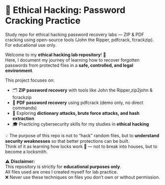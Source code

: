 # 🔐 Ethical Hacking: Password Cracking Practice 
Study repo for ethical hacking password recovery labs — ZIP &amp; PDF cracking using open-source tools (John the Ripper, pdfcrack, fcrackzip). For educational use only.
 

Welcome to my **ethical hacking lab repository**! 🚀  
Here, I document my journey of learning how to recover forgotten passwords from protected files in a **safe, controlled, and legal environment**.  

This project focuses on:  
- 🗂️ **ZIP password recovery** with tools like John the Ripper,zip2john & fcrackzip  
- 📑 **PDF password recovery** using pdfcrack (demo only, no direct commands)  
- 🧠 Exploring **dictionary attacks, brute force attacks, and hash extraction**  
- 🎓 Practicing cybersecurity skills for my studies in **ethical hacking**  

💡 The purpose of this repo is not to “hack” random files, but to **understand security weaknesses** so that better protections can be built.  
Think of it as learning how locks work 🔑 — not to break into houses, but to become a locksmith.  

⚠️ **Disclaimer:**  
This repository is strictly for **educational purposes only**.  
All files used are ones I created myself for lab practice.  
❌ Never use these techniques on files you don’t own or without permission.  
